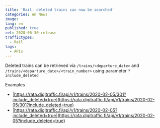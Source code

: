 ```yaml
---
title: 'Rail: deleted trains can now be searched'
categories: en News
image:
lang: en
published: true
ref: 2020-06-30-release
traffictypes:
  - Rail
tags:
  - APIs
---
```


Deleted trains can be retrieved via `/trains/<departure_date>` and
`/trains/<departure_date>/<train_number>` using parameter `?include_deleted`

Examples

- [https://rata.digitraffic.fi/api/v1/trains/2020-02-05/301?include_deleted=true](https://rata.digitraffic.fi/api/v1/trains/2020-02-05/301?include_deleted=true)
- [https://rata.digitraffic.fi/api/v1/trains/2020-02-05?include_deleted=true](https://rata.digitraffic.fi/api/v1/trains/2020-02-05?include_deleted=true)
